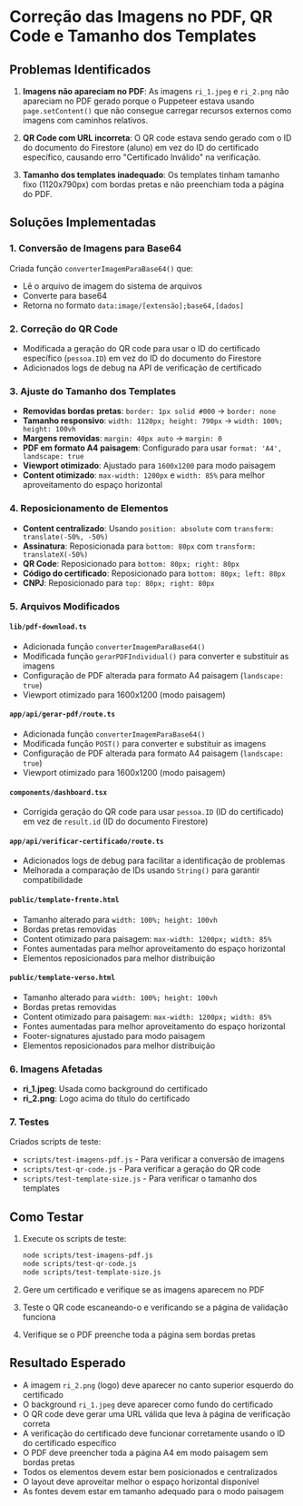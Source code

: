 # Correção das Imagens no PDF, QR Code e Tamanho dos Templates

## Problemas Identificados

1. **Imagens não apareciam no PDF**: As imagens `ri_1.jpeg` e `ri_2.png` não apareciam no PDF gerado porque o Puppeteer estava usando `page.setContent()` que não consegue carregar recursos externos como imagens com caminhos relativos.

2. **QR Code com URL incorreta**: O QR code estava sendo gerado com o ID do documento do Firestore (aluno) em vez do ID do certificado específico, causando erro "Certificado Inválido" na verificação.

3. **Tamanho dos templates inadequado**: Os templates tinham tamanho fixo (1120x790px) com bordas pretas e não preenchiam toda a página do PDF.

## Soluções Implementadas

### 1. Conversão de Imagens para Base64

Criada função `converterImagemParaBase64()` que:
- Lê o arquivo de imagem do sistema de arquivos
- Converte para base64
- Retorna no formato `data:image/[extensão];base64,[dados]`

### 2. Correção do QR Code

- Modificada a geração do QR code para usar o ID do certificado específico (`pessoa.ID`) em vez do ID do documento do Firestore
- Adicionados logs de debug na API de verificação de certificado

### 3. Ajuste do Tamanho dos Templates

- **Removidas bordas pretas**: `border: 1px solid #000` → `border: none`
- **Tamanho responsivo**: `width: 1120px; height: 790px` → `width: 100%; height: 100vh`
- **Margens removidas**: `margin: 40px auto` → `margin: 0`
- **PDF em formato A4 paisagem**: Configurado para usar `format: 'A4', landscape: true`
- **Viewport otimizado**: Ajustado para `1600x1200` para modo paisagem
- **Content otimizado**: `max-width: 1200px` e `width: 85%` para melhor aproveitamento do espaço horizontal

### 4. Reposicionamento de Elementos

- **Content centralizado**: Usando `position: absolute` com `transform: translate(-50%, -50%)`
- **Assinatura**: Reposicionada para `bottom: 80px` com `transform: translateX(-50%)`
- **QR Code**: Reposicionado para `bottom: 80px; right: 80px`
- **Código do certificado**: Reposicionado para `bottom: 80px; left: 80px`
- **CNPJ**: Reposicionado para `top: 80px; right: 80px`

### 5. Arquivos Modificados

#### `lib/pdf-download.ts`
- Adicionada função `converterImagemParaBase64()`
- Modificada função `gerarPDFIndividual()` para converter e substituir as imagens
- Configuração de PDF alterada para formato A4 paisagem (`landscape: true`)
- Viewport otimizado para 1600x1200 (modo paisagem)

#### `app/api/gerar-pdf/route.ts`
- Adicionada função `converterImagemParaBase64()`
- Modificada função `POST()` para converter e substituir as imagens
- Configuração de PDF alterada para formato A4 paisagem (`landscape: true`)
- Viewport otimizado para 1600x1200 (modo paisagem)

#### `components/dashboard.tsx`
- Corrigida geração do QR code para usar `pessoa.ID` (ID do certificado) em vez de `result.id` (ID do documento Firestore)

#### `app/api/verificar-certificado/route.ts`
- Adicionados logs de debug para facilitar a identificação de problemas
- Melhorada a comparação de IDs usando `String()` para garantir compatibilidade

#### `public/template-frente.html`
- Tamanho alterado para `width: 100%; height: 100vh`
- Bordas pretas removidas
- Content otimizado para paisagem: `max-width: 1200px; width: 85%`
- Fontes aumentadas para melhor aproveitamento do espaço horizontal
- Elementos reposicionados para melhor distribuição

#### `public/template-verso.html`
- Tamanho alterado para `width: 100%; height: 100vh`
- Bordas pretas removidas
- Content otimizado para paisagem: `max-width: 1200px; width: 85%`
- Fontes aumentadas para melhor aproveitamento do espaço horizontal
- Footer-signatures ajustado para modo paisagem
- Elementos reposicionados para melhor distribuição

### 6. Imagens Afetadas

- **ri_1.jpeg**: Usada como background do certificado
- **ri_2.png**: Logo acima do título do certificado

### 7. Testes

Criados scripts de teste:
- `scripts/test-imagens-pdf.js` - Para verificar a conversão de imagens
- `scripts/test-qr-code.js` - Para verificar a geração do QR code
- `scripts/test-template-size.js` - Para verificar o tamanho dos templates

## Como Testar

1. Execute os scripts de teste:
   ```bash
   node scripts/test-imagens-pdf.js
   node scripts/test-qr-code.js
   node scripts/test-template-size.js
   ```

2. Gere um certificado e verifique se as imagens aparecem no PDF

3. Teste o QR code escaneando-o e verificando se a página de validação funciona

4. Verifique se o PDF preenche toda a página sem bordas pretas

## Resultado Esperado

- A imagem `ri_2.png` (logo) deve aparecer no canto superior esquerdo do certificado
- O background `ri_1.jpeg` deve aparecer como fundo do certificado
- O QR code deve gerar uma URL válida que leva à página de verificação correta
- A verificação do certificado deve funcionar corretamente usando o ID do certificado específico
- O PDF deve preencher toda a página A4 em modo paisagem sem bordas pretas
- Todos os elementos devem estar bem posicionados e centralizados
- O layout deve aproveitar melhor o espaço horizontal disponível
- As fontes devem estar em tamanho adequado para o modo paisagem
